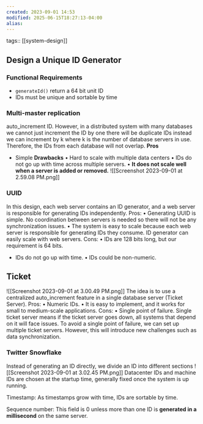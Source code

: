 ```yaml
---
created: 2023-09-01 14:53
modified: 2025-06-15T18:27:13-04:00
alias: 
---
```

tags:: [[system-design]]
## Design a Unique ID Generator

### Functional Requirements

- `generateId()` return a 64 bit unit ID
- IDs must be unique and sortable by time
### Multi-master replication
auto_increment ID. However, in a distributed system with many databases we cannot just increment the ID by one there will be duplicate IDs instead we can increment by k where k is the number of database servers in use. Therefore, the IDs from each database will not overlap.
**Pros**
- Simple
**Drawbacks**
• Hard to scale with multiple data centers
• IDs do not go up with time across multiple servers.
• **It does not scale well when a server is added or removed.**
![[Screenshot 2023-09-01 at 2.59.08 PM.png]]

### UUID
In this design, each web server contains an ID generator, and a web server is responsible for generating IDs independently.
Pros:
• Generating UUID is simple. No coordination between servers is needed so there will not be any synchronization issues.
• The system is easy to scale because each web server is responsible for generating IDs they consume. ID generator can easily scale with web servers.
Cons:
• IDs are 128 bits long, but our requirement is 64 bits.
- IDs do not go up with time.
• IDs could be non-numeric.


## Ticket
![[Screenshot 2023-09-01 at 3.00.49 PM.png]]
The idea is to use a centralized auto_increment feature in a single database server (Ticket Server).
Pros:
• Numeric IDs.
• It is easy to implement, and it works for small to medium-scale applications.
Cons:
• Single point of failure. Single ticket server means if the ticket server goes down, all systems that depend on it will face issues. To avoid a single point of failure, we can set up multiple ticket servers. However, this will introduce new challenges such as data synchronization.

### Twitter Snowflake
Instead of generating an ID directly, we divide an ID into different sections
![[Screenshot 2023-09-01 at 3.02.45 PM.png]]
Datacenter IDs and machine IDs are chosen at the startup time, generally fixed once the system is up running.

Timestamp: As timestamps grow with time, IDs are sortable by time.

Sequence number: This field is 0 unless more than one ID is **generated in a millisecond** on the same server.
